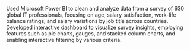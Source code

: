 Used Microsoft Power BI to clean and analyze data from a survey of 630 global IT professionals, focusing on age, salary satisfaction, work-life balance ratings, and salary variations by job title across countries. Developed interactive dashboard to visualize survey insights, employing features such as pie charts, gauges, and stacked column charts, and enabling interactive filtering by various criteria.
